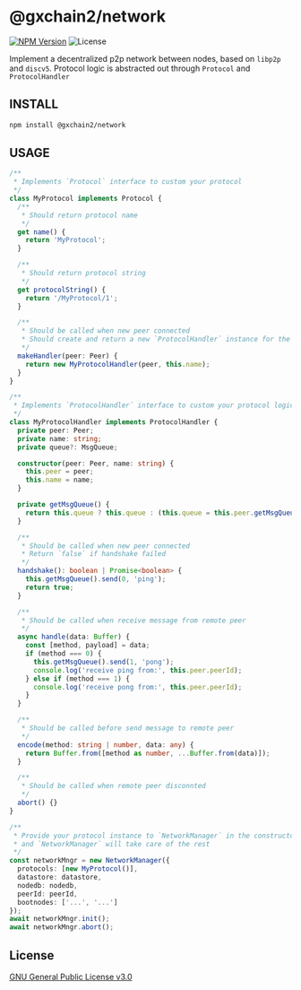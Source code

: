 # @gxchain2/network

[![NPM Version](https://img.shields.io/npm/v/@gxchain2/network)](https://www.npmjs.org/package/@gxchain2/network)
![License](https://img.shields.io/npm/l/@gxchain2/network)

Implement a decentralized p2p network between nodes, based on `libp2p` and `discv5`. Protocol logic is abstracted out through `Protocol` and `ProtocolHandler`

## INSTALL

```sh
npm install @gxchain2/network
```

## USAGE

```ts
/**
 * Implements `Protocol` interface to custom your protocol
 */
class MyProtocol implements Protocol {
  /**
   * Should return protocol name
   */
  get name() {
    return 'MyProtocol';
  }

  /**
   * Should return protocol string
   */
  get protocolString() {
    return '/MyProtocol/1';
  }

  /**
   * Should be called when new peer connected
   * Should create and return a new `ProtocolHandler` instance for the target new peer
   */
  makeHandler(peer: Peer) {
    return new MyProtocolHandler(peer, this.name);
  }
}

/**
 * Implements `ProtocolHandler` interface to custom your protocol logic
 */
class MyProtocolHandler implements ProtocolHandler {
  private peer: Peer;
  private name: string;
  private queue?: MsgQueue;

  constructor(peer: Peer, name: string) {
    this.peer = peer;
    this.name = name;
  }

  private getMsgQueue() {
    return this.queue ? this.queue : (this.queue = this.peer.getMsgQueue(this.name));
  }

  /**
   * Should be called when new peer connected
   * Return `false` if handshake failed
   */
  handshake(): boolean | Promise<boolean> {
    this.getMsgQueue().send(0, 'ping');
    return true;
  }

  /**
   * Should be called when receive message from remote peer
   */
  async handle(data: Buffer) {
    const [method, payload] = data;
    if (method === 0) {
      this.getMsgQueue().send(1, 'pong');
      console.log('receive ping from:', this.peer.peerId);
    } else if (method === 1) {
      console.log('receive pong from:', this.peer.peerId);
    }
  }

  /**
   * Should be called before send message to remote peer
   */
  encode(method: string | number, data: any) {
    return Buffer.from([method as number, ...Buffer.from(data)]);
  }

  /**
   * Should be called when remote peer disconnted
   */
  abort() {}
}
```

```ts
/**
 * Provide your protocol instance to `NetworkManager` in the constructor
 * and `NetworkManager` will take care of the rest
 */
const networkMngr = new NetworkManager({
  protocols: [new MyProtocol()],
  datastore: datastore,
  nodedb: nodedb,
  peerId: peerId,
  bootnodes: ['...', '...']
});
await networkMngr.init();
await networkMngr.abort();
```

## License

[GNU General Public License v3.0](https://www.gnu.org/licenses/gpl-3.0.en.html)
